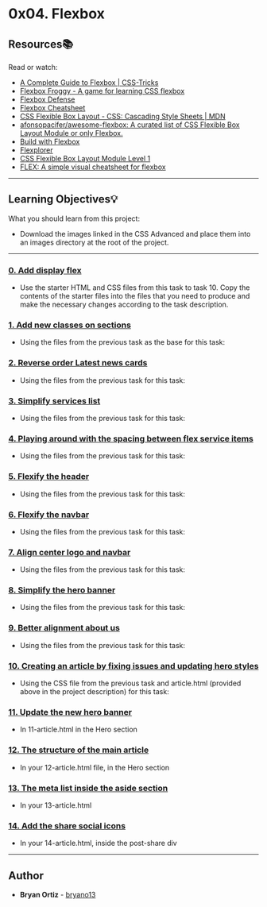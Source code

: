 # 0x04. Flexbox

## Resources:books:
Read or watch:
* [A Complete Guide to Flexbox | CSS-Tricks](https://intranet.hbtn.io/rltoken/L8LGfjgBbkWIFn1iRr8fHQ)
* [Flexbox Froggy - A game for learning CSS flexbox](https://intranet.hbtn.io/rltoken/wrW7jiGsqCenlUwTEyDj8A)
* [Flexbox Defense](https://intranet.hbtn.io/rltoken/cnJWcWrkMB80n4XN8QXbGw)
* [Flexbox Cheatsheet](https://intranet.hbtn.io/rltoken/XNhvdZUi7WwizPrSRzxaqQ)
* [CSS Flexible Box Layout - CSS: Cascading Style Sheets | MDN](https://intranet.hbtn.io/rltoken/v_s7tHHrr1Nb2TyzCvrx1Q)
* [afonsopacifer/awesome-flexbox: A curated list of CSS Flexible Box Layout Module or only Flexbox.](https://intranet.hbtn.io/rltoken/Y2lIdR7uvVpQ9NRIEzJdGw)
* [Build with Flexbox](https://intranet.hbtn.io/rltoken/BK-btD_tXCrW76o2XD9VQQ)
* [Flexplorer](https://intranet.hbtn.io/rltoken/ohwl6NowC67_ejCOcengmA)
* [CSS Flexible Box Layout Module Level 1](https://intranet.hbtn.io/rltoken/v8wWIB7dkx727ZusAhZTRA)
* [FLEX: A simple visual cheatsheet for flexbox](https://intranet.hbtn.io/rltoken/zQ3BAUi2w8bz5qKNfNxemQ)

---
## Learning Objectives:bulb:
What you should learn from this project:
* Download the images linked in the CSS Advanced and place them into an images directory at the root of the project.

---

### [0. Add display flex](./0-index.html)
* Use the starter HTML and CSS files from this task to task 10. Copy the contents of the starter files into the files that you need to produce and make the necessary changes according to the task description.


### [1. Add new classes on sections](./1-index.html)
* Using the files from the previous task as the base for this task:


### [2. Reverse order Latest news cards](./2-index.html)
* Using the files from the previous task for this task:


### [3. Simplify services list](./3-index.html)
* Using the files from the previous task for this task:


### [4. Playing around with the spacing between flex service items](./4-index.html)
* Using the files from the previous task for this task:


### [5. Flexify the header](./5-index.html)
* Using the files from the previous task for this task:


### [6. Flexify the navbar](./6-index.html)
* Using the files from the previous task for this task:


### [7. Align center logo and navbar](./7-index.html)
* Using the files from the previous task for this task:


### [8. Simplify the hero banner](./8-index.html)
* Using the files from the previous task for this task:


### [9. Better alignment about us](./9-index.html)
* Using the files from the previous task for this task:


### [10.  Creating an article by fixing issues and updating hero styles](./10-article.html)
* Using the CSS file from the previous task and  article.html (provided above in the project description) for this task:


### [11. Update the new hero banner](./11-article.html)
* In 11-article.html in the Hero section


### [12. The structure of the main article](./12-article.html)
* In your 12-article.html file, in the Hero section


### [13. The meta list inside the aside section](./13-article.html)
* In your 13-article.html


### [14. Add the share social icons](./14-article.html)
* In your 14-article.html, inside the post-share div

---

## Author
* **Bryan Ortiz** - [bryano13](https://github.com/bryano13)